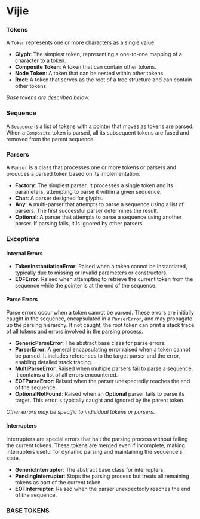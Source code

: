 # Vijie

### Tokens

A `Token` represents one or more characters as a single value.

- **Glyph**: The simplest token, representing a one-to-one mapping of a character to a token.
- **Composite Token**: A token that can contain other tokens.
- **Node Token**: A token that can be nested within other tokens.
- **Root**: A token that serves as the root of a tree structure and can contain other tokens.

_Base tokens are described below._

### Sequence

A `Sequence` is a list of tokens with a pointer that moves as tokens are parsed.  
When a `Composite` token is parsed, all its subsequent tokens are fused and removed from the parent sequence.

### Parsers

A `Parser` is a class that processes one or more tokens or parsers and produces a parsed token based on its implementation.

- **Factory**: The simplest parser. It processes a single token and its parameters, attempting to parse it within a given sequence.
- **Char**: A parser designed for glyphs.
- **Any**: A multi-parser that attempts to parse a sequence using a list of parsers. The first successful parser determines the result.
- **Optional**: A parser that attempts to parse a sequence using another parser. If parsing fails, it is ignored by other parsers.

### Exceptions

#### Internal Errors

- **TokenInstantiationError**: Raised when a token cannot be instantiated, typically due to missing or invalid parameters or constructors.
- **EOFError**: Raised when attempting to retrieve the current token from the sequence while the pointer is at the end of the sequence.

#### Parse Errors

Parse errors occur when a token cannot be parsed. These errors are initially caught in the sequence, encapsulated in a `ParserError`, and may propagate up the parsing hierarchy. If not caught, the root token can print a stack trace of all tokens and errors involved in the parsing process.

- **GenericParseError**: The abstract base class for parse errors.
- **ParserError**: A general encapsulating error raised when a token cannot be parsed. It includes references to the target parser and the error, enabling detailed stack tracing.
- **MultiParseError**: Raised when multiple parsers fail to parse a sequence. It contains a list of all errors encountered.
- **EOFParseError**: Raised when the parser unexpectedly reaches the end of the sequence.
- **OptionalNotFound**: Raised when an **Optional** parser fails to parse its target. This error is typically caught and ignored by the parent token.

_Other errors may be specific to individual tokens or parsers._

#### Interrupters

Interrupters are special errors that halt the parsing process without failing the current tokens. These tokens are merged even if incomplete, making interrupters useful for dynamic parsing and maintaining the sequence's state.

- **GenericInterrupter**: The abstract base class for interrupters.
- **PendingInterrupter**: Stops the parsing process but treats all remaining tokens as part of the current token.
- **EOFInterrupter**: Raised when the parser unexpectedly reaches the end of the sequence.

### BASE TOKENS